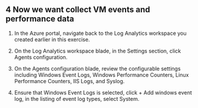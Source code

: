 ## 4 Now we want collect VM events and performance data



1. In the Azure portal, navigate back to the Log Analytics workspace you created earlier in this exercise.

2. On the Log Analytics workspace blade, in the Settings section, click Agents configuration.

3. On the Agents configuration blade, review the configurable settings including Windows Event Logs, Windows Performance Counters, Linux Performance Counters, IIS Logs, and Syslog.

4. Ensure that Windows Event Logs is selected, click + Add windows event log, in the listing of event log types, select System.